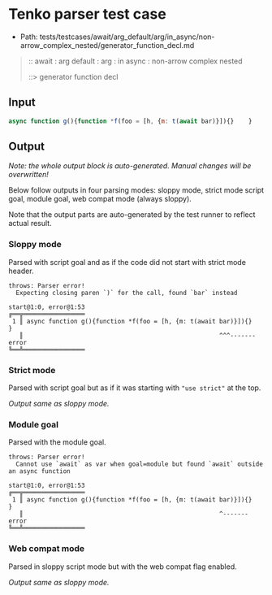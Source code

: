 # Tenko parser test case

- Path: tests/testcases/await/arg_default/arg/in_async/non-arrow_complex_nested/generator_function_decl.md

> :: await : arg default : arg : in async : non-arrow complex nested
>
> ::> generator function decl

## Input

`````js
async function g(){function *f(foo = [h, {m: t(await bar)}]){}    }
`````

## Output

_Note: the whole output block is auto-generated. Manual changes will be overwritten!_

Below follow outputs in four parsing modes: sloppy mode, strict mode script goal, module goal, web compat mode (always sloppy).

Note that the output parts are auto-generated by the test runner to reflect actual result.

### Sloppy mode

Parsed with script goal and as if the code did not start with strict mode header.

`````
throws: Parser error!
  Expecting closing paren `)` for the call, found `bar` instead

start@1:0, error@1:53
╔══╦═════════════════
 1 ║ async function g(){function *f(foo = [h, {m: t(await bar)}]){}    }
   ║                                                      ^^^------- error
╚══╩═════════════════

`````

### Strict mode

Parsed with script goal but as if it was starting with `"use strict"` at the top.

_Output same as sloppy mode._

### Module goal

Parsed with the module goal.

`````
throws: Parser error!
  Cannot use `await` as var when goal=module but found `await` outside an async function

start@1:0, error@1:53
╔══╦═════════════════
 1 ║ async function g(){function *f(foo = [h, {m: t(await bar)}]){}    }
   ║                                                      ^------- error
╚══╩═════════════════

`````


### Web compat mode

Parsed in sloppy script mode but with the web compat flag enabled.

_Output same as sloppy mode._
